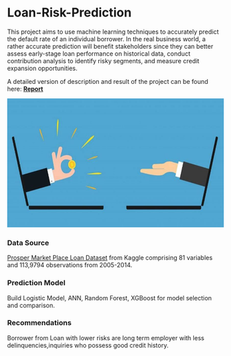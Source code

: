 # Loan-Risk-Prediction

This project aims to use machine learning techniques to accurately predict the
default rate of an individual borrower. In the real business world, a rather accurate prediction
will benefit stakeholders since they can better assess early-stage loan performance on historical
data, conduct contribution analysis to identify risky segments, and measure credit expansion
opportunities.

A detailed version of description and result of the project can be found here: 
[**Report**](https://drive.google.com/file/d/1-i8CC95kL9eq9u5rJmBLeoqUmD_1y6k0/view?usp=sharing)

<img src="https://github.com/chelseawmk/Loan-Risk-Prediction/blob/master/P2P%20Lending.jpg" height="300" >

### **Data Source**

[Prosper Market Place Loan Dataset](https://www.kaggle.com/skihikingkevin/online-p2p-lending) from Kaggle comprising 81 variables and 113,9794 observations from 2005-2014.

### **Prediction Model**

Build Logistic Model, ANN, Random Forest, XGBoost for model selection and comparison. 

### **Recommendations**

Borrower from Loan with lower risks are long term employer with less delinquencies,inquiries who possess good credit history. 
